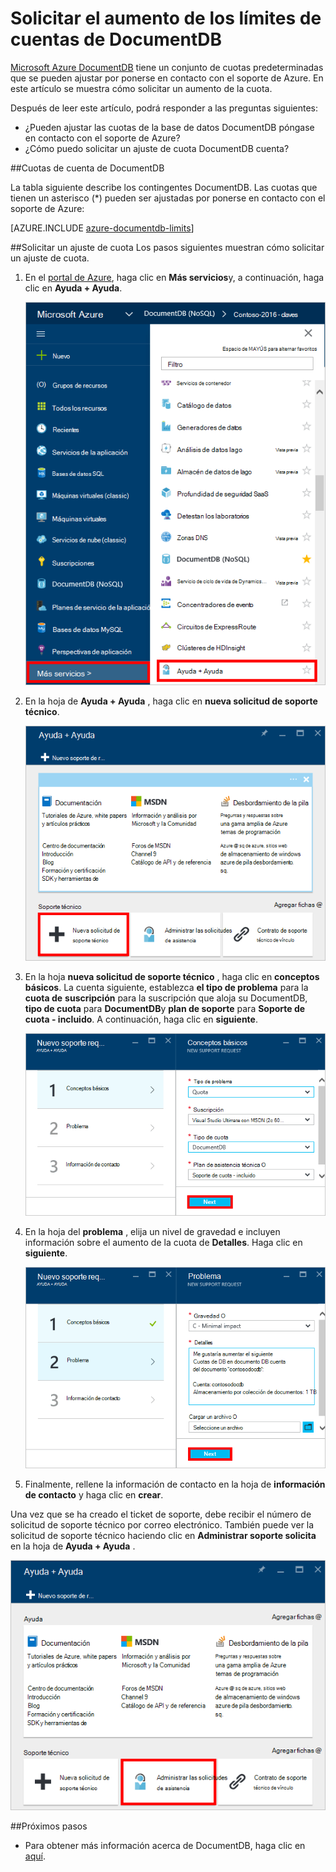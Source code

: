 <properties
    pageTitle="Solicitud de aumenta cuotas de cuenta DocumentDB | Microsoft Azure"
    description="Obtenga información sobre cómo solicitar un ajuste en las cuotas de la base de datos DocumentDB como almacenamiento de documentos y rendimiento por colección."
    services="documentdb"
    authors="AndrewHoh"
    manager="jhubbard"
    editor="monicar"
    documentationCenter=""/>

<tags
    ms.service="documentdb"
    ms.workload="data-services"
    ms.tgt_pltfrm="na"
    ms.devlang="na"
    ms.topic="article"
    ms.date="08/25/2016"
    ms.author="anhoh"/>

# <a name="request-increased-documentdb-account-limits"></a>Solicitar el aumento de los límites de cuentas de DocumentDB

[Microsoft Azure DocumentDB](https://azure.microsoft.com/services/documentdb/) tiene un conjunto de cuotas predeterminadas que se pueden ajustar por ponerse en contacto con el soporte de Azure.  En este artículo se muestra cómo solicitar un aumento de la cuota.

Después de leer este artículo, podrá responder a las preguntas siguientes:  

-   ¿Pueden ajustar las cuotas de la base de datos DocumentDB póngase en contacto con el soporte de Azure?
-   ¿Cómo puedo solicitar un ajuste de cuota DocumentDB cuenta?

##<a id="Quotas"></a>Cuotas de cuenta de DocumentDB

La tabla siguiente describe los contingentes DocumentDB. Las cuotas que tienen un asterisco (*) pueden ser ajustadas por ponerse en contacto con el soporte de Azure:

[AZURE.INCLUDE [azure-documentdb-limits](../../includes/azure-documentdb-limits.md)]


##<a id="RequestQuotaIncrease"></a>Solicitar un ajuste de cuota
Los pasos siguientes muestran cómo solicitar un ajuste de cuota.

1. En el [portal de Azure](https://portal.azure.com), haga clic en **Más servicios**y, a continuación, haga clic en **Ayuda + Ayuda**.

    ![Captura de pantalla de inicio de ayuda y soporte técnico](media/documentdb-increase-limits/helpsupport.png)

2. En la hoja de **Ayuda + Ayuda** , haga clic en **nueva solicitud de soporte técnico**.

    ![Captura de pantalla de creación de un ticket de soporte](media/documentdb-increase-limits/getsupport.png)

3. En la hoja **nueva solicitud de soporte técnico** , haga clic en **conceptos básicos**. La cuenta siguiente, establezca **el tipo de problema** para la **cuota de** **suscripción** para la suscripción que aloja su DocumentDB, **tipo de cuota** para **DocumentDB**y **plan de soporte** para **Soporte de cuota - incluido**. A continuación, haga clic en **siguiente**.

    ![Captura de pantalla de tipo de solicitud de vale de asistencia](media/documentdb-increase-limits/supportrequest1.png)

4. En la hoja del **problema** , elija un nivel de gravedad e incluyen información sobre el aumento de la cuota de **Detalles**. Haga clic en **siguiente**.

    ![Captura de pantalla de selector de suscripción ticket de soporte](media/documentdb-increase-limits/supportrequest2.png)

5. Finalmente, rellene la información de contacto en la hoja de **información de contacto** y haga clic en **crear**.

Una vez que se ha creado el ticket de soporte, debe recibir el número de solicitud de soporte técnico por correo electrónico.  También puede ver la solicitud de soporte técnico haciendo clic en **Administrar soporte solicita** en la hoja de **Ayuda + Ayuda** .

![Captura de pantalla de hoja de las solicitudes de soporte](media/documentdb-increase-limits/supportrequest4.png)


##<a name="NextSteps"></a>Próximos pasos
- Para obtener más información acerca de DocumentDB, haga clic en [aquí](http://azure.com/docdb).
